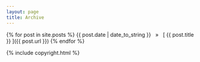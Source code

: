 ```yaml
---
layout: page
title: Archive
---
```


{% for post in site.posts %}
  {{ post.date | date_to_string }} &nbsp;&nbsp;&raquo;&nbsp;&nbsp; [ {{ post.title }} ]({{ post.url }})
{% endfor %}

{% include copyright.html %}

